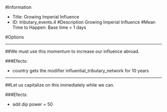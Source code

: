 #Information
 - Title: Growing Imperial Influence
 - ID: tributary_events.4
#Description
Growing Imperial Influence
#Mean Time to Happen:
Base time = 1 days

#Options

___
##We must use this momentum to increase our influence abroad.

###Efects:<ul><li>country gets the modifier influential_tributary_network for 10 years</li></ul>

___
##Let us capitalize on this immediately while we can.

###Efects:<ul><li>add dip power = 50</li></ul>
